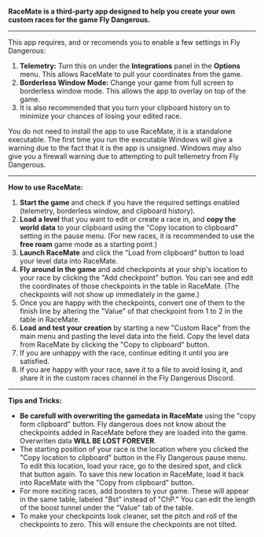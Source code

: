 
**RaceMate is a third-party app designed to help you create your own custom races for the game Fly Dangerous.**

---

This app requires, and or recomends you to enable a few settings in Fly Dangerous:
1. **Telemetry:** Turn this on under the **Integrations** panel in the **Options** menu. This allows RaceMate to pull your coordinates from the game.
2. **Borderless Window Mode:** Change your game from full screen to borderless window mode. This allows the app to overlay on top of the game.
3. It is also recommended that you turn your clipboard history on to minimize your chances of losing your edited race.

You do not need to install the app to use RaceMate, it is a standalone executable. The first time you run the executable Windows will give a warning due to the fact that it is the app is unsigned. Windows may also give you a firewall warning due to attempting to pull tellemetry from Fly Dangerous. 

---

**How to use RaceMate:**
1. **Start the game** and check if you have the required settings enabled (telemetry, borderless window, and clipboard history).
2. **Load a level** that you want to edit or create a race in, and **copy the world data** to your clipboard using the "Copy location to clipboard" setting in the pause menu. (For new races, it is recommended to use the **free roam** game mode as a starting point.)
3. **Launch RaceMate** and click the "Load from clipboard" button to load your level data into RaceMate.
4. **Fly around in the game** and add checkpoints at your ship's location to your race by clicking the "Add checkpoint" button. You can see and edit the coordinates of those checkpoints in the table in RaceMate. (The checkpoints will not show up immediately in the game.)
5. Once you are happy with the checkpoints, convert one of them to the finish line by altering the "Value" of that checkpoint from 1 to 2 in the table in RaceMate.
6. **Load and test your creation** by starting a new "Custom Race" from the main menu and pasting the level data into the field. Copy the level data from RaceMate by clicking the "Copy to clipboard" button.
7. If you are unhappy with the race, continue editing it until you are satisfied.
8. If you are happy with your race, save it to a file to avoid losing it, and share it in the custom races channel in the Fly Dangerous Discord.

---

**Tips and Tricks:**
- **Be carefull with overwriting the gamedata in RaceMate** using the "copy form clipboard" button. Fly dangerous does not know about the checkpoints added in RaceMate before they are loaded into the game. Overwriten data **WILL BE LOST FOREVER**. 
- The starting position of your race is the location where you clicked the "Copy location to clipboard" button in the Fly Dangerous pause menu. To edit this location, load your race, go to the desired spot, and click that button again. To save this new location in RaceMate, load it back into RaceMate with the "Copy from clipboard" button.
- For more exciting races, add boosters to your game. These will appear in the same table, labeled "Bst" instead of "ChP." You can edit the length of the boost tunnel under the "Value" tab of the table.
- To make your checkpoints look cleaner, set the pitch and roll of the checkpoints to zero. This will ensure the checkpoints are not tilted.
